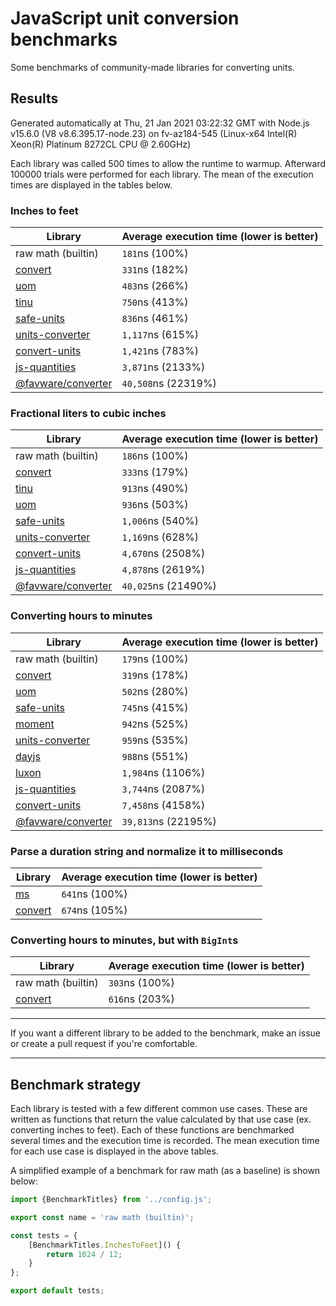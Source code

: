# JavaScript unit conversion benchmarks

Some benchmarks of community-made libraries for converting units.

## Results

<!-- beginblock(results) -->

Generated automatically at Thu, 21 Jan 2021 03:22:32 GMT with Node.js v15.6.0 (V8 v8.6.395.17-node.23) on fv-az184-545 (Linux-x64 Intel(R) Xeon(R) Platinum 8272CL CPU @ 2.60GHz)

Each library was called 500 times to allow the runtime to warmup.
Afterward 100000 trials were performed for each library.
The mean of the execution times are displayed in the tables below.

### Inches to feet

| Library                                                            | Average execution time (lower is better) |
| ------------------------------------------------------------------ | ---------------------------------------- |
| raw math (builtin)                                                 | `181`ns (100%)                           |
| [convert](https://npmjs.com/package/convert)                       | `331`ns (182%)                           |
| [uom](https://npmjs.com/package/uom)                               | `483`ns (266%)                           |
| [tinu](https://npmjs.com/package/tinu)                             | `750`ns (413%)                           |
| [safe-units](https://npmjs.com/package/safe-units)                 | `836`ns (461%)                           |
| [units-converter](https://npmjs.com/package/units-converter)       | `1,117`ns (615%)                         |
| [convert-units](https://npmjs.com/package/convert-units)           | `1,421`ns (783%)                         |
| [js-quantities](https://npmjs.com/package/js-quantities)           | `3,871`ns (2133%)                        |
| [@favware/converter](https://npmjs.com/package/@favware/converter) | `40,508`ns (22319%)                      |

### Fractional liters to cubic inches

| Library                                                            | Average execution time (lower is better) |
| ------------------------------------------------------------------ | ---------------------------------------- |
| raw math (builtin)                                                 | `186`ns (100%)                           |
| [convert](https://npmjs.com/package/convert)                       | `333`ns (179%)                           |
| [tinu](https://npmjs.com/package/tinu)                             | `913`ns (490%)                           |
| [uom](https://npmjs.com/package/uom)                               | `936`ns (503%)                           |
| [safe-units](https://npmjs.com/package/safe-units)                 | `1,006`ns (540%)                         |
| [units-converter](https://npmjs.com/package/units-converter)       | `1,169`ns (628%)                         |
| [convert-units](https://npmjs.com/package/convert-units)           | `4,670`ns (2508%)                        |
| [js-quantities](https://npmjs.com/package/js-quantities)           | `4,878`ns (2619%)                        |
| [@favware/converter](https://npmjs.com/package/@favware/converter) | `40,025`ns (21490%)                      |

### Converting hours to minutes

| Library                                                            | Average execution time (lower is better) |
| ------------------------------------------------------------------ | ---------------------------------------- |
| raw math (builtin)                                                 | `179`ns (100%)                           |
| [convert](https://npmjs.com/package/convert)                       | `319`ns (178%)                           |
| [uom](https://npmjs.com/package/uom)                               | `502`ns (280%)                           |
| [safe-units](https://npmjs.com/package/safe-units)                 | `745`ns (415%)                           |
| [moment](https://npmjs.com/package/moment)                         | `942`ns (525%)                           |
| [units-converter](https://npmjs.com/package/units-converter)       | `959`ns (535%)                           |
| [dayjs](https://npmjs.com/package/dayjs)                           | `988`ns (551%)                           |
| [luxon](https://npmjs.com/package/luxon)                           | `1,984`ns (1106%)                        |
| [js-quantities](https://npmjs.com/package/js-quantities)           | `3,744`ns (2087%)                        |
| [convert-units](https://npmjs.com/package/convert-units)           | `7,458`ns (4158%)                        |
| [@favware/converter](https://npmjs.com/package/@favware/converter) | `39,813`ns (22195%)                      |

### Parse a duration string and normalize it to milliseconds

| Library                                      | Average execution time (lower is better) |
| -------------------------------------------- | ---------------------------------------- |
| [ms](https://npmjs.com/package/ms)           | `641`ns (100%)                           |
| [convert](https://npmjs.com/package/convert) | `674`ns (105%)                           |

### Converting hours to minutes, but with `BigInt`s

| Library                                      | Average execution time (lower is better) |
| -------------------------------------------- | ---------------------------------------- |
| raw math (builtin)                           | `303`ns (100%)                           |
| [convert](https://npmjs.com/package/convert) | `616`ns (203%)                           |

<!-- endblock(results) -->

---

If you want a different library to be added to the benchmark, make an issue or create a pull request if you're comfortable.

---

## Benchmark strategy

Each library is tested with a few different common use cases.
These are written as functions that return the value calculated by that use case (ex. converting inches to feet).
Each of these functions are benchmarked several times and the execution time is recorded.
The mean execution time for each use case is displayed in the above tables.

A simplified example of a benchmark for raw math (as a baseline) is shown below:

```js
import {BenchmarkTitles} from '../config.js';

export const name = 'raw math (builtin)';

const tests = {
	[BenchmarkTitles.InchesToFeet]() {
		return 1024 / 12;
	}
};

export default tests;
```
